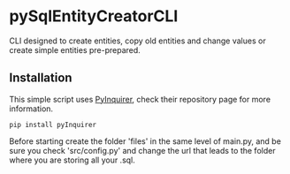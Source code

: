 # pySqlEntityCreatorCLI
CLI designed to create entities, copy old entities and change values or create simple entities pre-prepared.

## Installation
This simple script uses [PyInquirer](https://github.com/CITGuru/PyInquirer), check their repository page for more information.

```
pip install pyInquirer
```

Before starting create the folder 'files' in the same level of main.py, and be sure you check 'src/config.py' and change the url that leads to the folder where you are storing all your .sql.